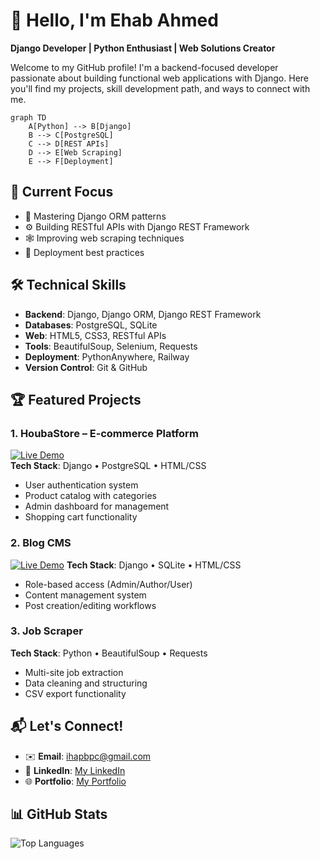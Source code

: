# 👋 Hello, I'm Ehab Ahmed 

**Django Developer | Python Enthusiast | Web Solutions Creator**

Welcome to my GitHub profile! I'm a backend-focused developer passionate about building functional web applications with Django. Here you'll find my projects, skill development path, and ways to connect with me.



```mermaid
graph TD
    A[Python] --> B[Django]
    B --> C[PostgreSQL]
    C --> D[REST APIs]
    D --> E[Web Scraping]
    E --> F[Deployment]
```

## 🔭 Current Focus
- 🧩 Mastering Django ORM patterns  
- ⚙️ Building RESTful APIs with Django REST Framework  
- 🕸️ Improving web scraping techniques  
- 🚀 Deployment best practices  

## 🛠️ Technical Skills
- **Backend**: Django, Django ORM, Django REST Framework  
- **Databases**: PostgreSQL, SQLite  
- **Web**: HTML5, CSS3, RESTful APIs  
- **Tools**: BeautifulSoup, Selenium, Requests  
- **Deployment**: PythonAnywhere, Railway  
- **Version Control**: Git & GitHub  

## 🏆 Featured Projects

### 1. HoubaStore – E‑commerce Platform  
[![Live Demo](https://img.shields.io/badge/Live-Demo-brightgreen)](https://houbastore.pythonanywhere.com/)  
**Tech Stack**: Django • PostgreSQL • HTML/CSS  
- User authentication system  
- Product catalog with categories  
- Admin dashboard for management  
- Shopping cart functionality  

### 2. Blog CMS  
[![Live Demo](https://img.shields.io/badge/Live-Demo-brightgreen)](https://blogplatfrom.pythonanywhere.com/) 
**Tech Stack**: Django • SQLite • HTML/CSS  
- Role-based access (Admin/Author/User)  
- Content management system  
- Post creation/editing workflows  

### 3. Job Scraper  
**Tech Stack**: Python • BeautifulSoup • Requests  
- Multi-site job extraction  
- Data cleaning and structuring  
- CSV export functionality  

## 📬 Let's Connect!
- ✉️ **Email**: ihapbpc@gmail.com  
- 💼 **LinkedIn**: [My LinkedIn](https://www.linkedin.com/in/ehab-ahmed-9467741b3/)  
- 🌐 **Portfolio**: [My Portfolio](https://ehabahmed0.pythonanywhere.com/)  

## 📊 GitHub Stats
![Top Languages](https://github-readme-stats.vercel.app/api/top-langs/?username=ehabahmed2&layout=compact&theme=radical)
